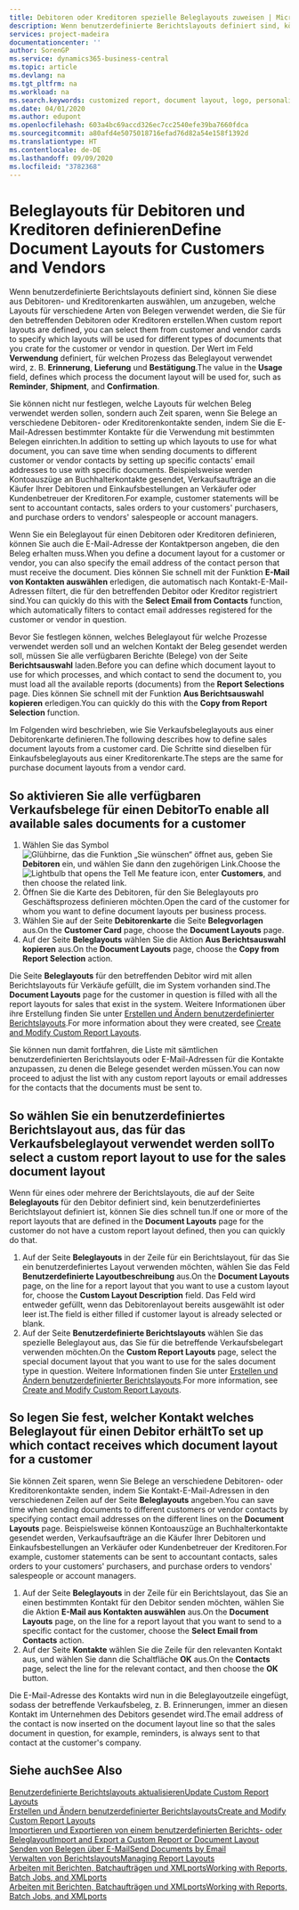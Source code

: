 ```yaml
---
title: Debitoren oder Kreditoren spezielle Beleglayouts zuweisen | Microsoft Docs
description: Wenn benutzerdefinierte Berichtslayouts definiert sind, können Sie diese aus Debitoren- und Kreditorenkarten auswählen, um anzugeben, dass die ausgewählten Layouts für Belege verwendet werden, die Sie für den betreffenden Debitoren oder Kreditoren erstellen.
services: project-madeira
documentationcenter: ''
author: SorenGP
ms.service: dynamics365-business-central
ms.topic: article
ms.devlang: na
ms.tgt_pltfrm: na
ms.workload: na
ms.search.keywords: customized report, document layout, logo, personalize
ms.date: 04/01/2020
ms.author: edupont
ms.openlocfilehash: 603a4bc69accd326ec7cc2540efe39ba7660fdca
ms.sourcegitcommit: a80afd4e5075018716efad76d82a54e158f1392d
ms.translationtype: HT
ms.contentlocale: de-DE
ms.lasthandoff: 09/09/2020
ms.locfileid: "3782368"
---
```

# <a name="define-document-layouts-for-customers-and-vendors"></a><span data-ttu-id="e7824-103">Beleglayouts für Debitoren und Kreditoren definieren</span><span class="sxs-lookup"><span data-stu-id="e7824-103">Define Document Layouts for Customers and Vendors</span></span>
<span data-ttu-id="e7824-104">Wenn benutzerdefinierte Berichtslayouts definiert sind, können Sie diese aus Debitoren- und Kreditorenkarten auswählen, um anzugeben, welche Layouts für verschiedene Arten von Belegen verwendet werden, die Sie für den betreffenden Debitoren oder Kreditoren erstellen.</span><span class="sxs-lookup"><span data-stu-id="e7824-104">When custom report layouts are defined, you can select them from customer and vendor cards to specify which layouts will be used for different types of documents that you crate for the customer or vendor in question.</span></span> <span data-ttu-id="e7824-105">Der Wert im Feld **Verwendung** definiert, für welchen Prozess das Beleglayout verwendet wird, z. B. **Erinnerung**, **Lieferung** und **Bestätigung**.</span><span class="sxs-lookup"><span data-stu-id="e7824-105">The value in the **Usage** field, defines which process the document layout will be used for, such as **Reminder**, **Shipment**, and **Confirmation**.</span></span>

<span data-ttu-id="e7824-106">Sie können nicht nur festlegen, welche Layouts für welchen Beleg verwendet werden sollen, sondern auch Zeit sparen, wenn Sie Belege an verschiedene Debitoren- oder Kreditorenkontakte senden, indem Sie die E-Mail-Adressen bestimmter Kontakte für die Verwendung mit bestimmten Belegen einrichten.</span><span class="sxs-lookup"><span data-stu-id="e7824-106">In addition to setting up which layouts to use for what document, you can save time when sending documents to different customer or vendor contacts by setting up specific contacts' email addresses to use with specific documents.</span></span> <span data-ttu-id="e7824-107">Beispielsweise werden Kontoauszüge an Buchhalterkontakte gesendet, Verkaufsaufträge an die Käufer Ihrer Debitoren und Einkaufsbestellungen an Verkäufer oder Kundenbetreuer der Kreditoren.</span><span class="sxs-lookup"><span data-stu-id="e7824-107">For example, customer statements will be sent to accountant contacts, sales orders to your customers' purchasers, and purchase orders to vendors' salespeople or account managers.</span></span>

<span data-ttu-id="e7824-108">Wenn Sie ein Beleglayout für einen Debitoren oder Kreditoren definieren, können Sie auch die E-Mail-Adresse der Kontaktperson angeben, die den Beleg erhalten muss.</span><span class="sxs-lookup"><span data-stu-id="e7824-108">When you define a document layout for a customer or vendor, you can also specify the email address of the contact person that must receive the document.</span></span> <span data-ttu-id="e7824-109">Dies können Sie schnell mit der Funktion **E-Mail von Kontakten auswählen** erledigen, die automatisch nach Kontakt-E-Mail-Adressen filtert, die für den betreffenden Debitor oder Kreditor registriert sind.</span><span class="sxs-lookup"><span data-stu-id="e7824-109">You can quickly do this with the **Select Email from Contacts** function, which automatically filters to contact email addresses registered for the customer or vendor in question.</span></span>

<span data-ttu-id="e7824-110">Bevor Sie festlegen können, welches Beleglayout für welche Prozesse verwendet werden soll und an welchen Kontakt der Beleg gesendet werden soll, müssen Sie alle verfügbaren Berichte (Belege) von der Seite **Berichtsauswahl** laden.</span><span class="sxs-lookup"><span data-stu-id="e7824-110">Before you can define which document layout to use for which processes, and which contact to send the document to, you must load all the available reports (documents) from the **Report Selections** page.</span></span> <span data-ttu-id="e7824-111">Dies können Sie schnell mit der Funktion **Aus Berichtsauswahl kopieren** erledigen.</span><span class="sxs-lookup"><span data-stu-id="e7824-111">You can quickly do this with the **Copy from Report Selection** function.</span></span>

<span data-ttu-id="e7824-112">Im Folgenden wird beschrieben, wie Sie Verkaufsbeleglayouts aus einer Debitorenkarte definieren.</span><span class="sxs-lookup"><span data-stu-id="e7824-112">The following describes how to define sales document layouts from a customer card.</span></span> <span data-ttu-id="e7824-113">Die Schritte sind dieselben für Einkaufsbeleglayouts aus einer Kreditorenkarte.</span><span class="sxs-lookup"><span data-stu-id="e7824-113">The steps are the same for purchase document layouts from a vendor card.</span></span>

## <a name="to-enable-all-available-sales-documents-for-a-customer"></a><span data-ttu-id="e7824-114">So aktivieren Sie alle verfügbaren Verkaufsbelege für einen Debitor</span><span class="sxs-lookup"><span data-stu-id="e7824-114">To enable all available sales documents for a customer</span></span>
1. <span data-ttu-id="e7824-115">Wählen Sie das Symbol ![Glühbirne, das die Funktion „Sie wünschen“ öffnet](media/ui-search/search_small.png "Was möchten Sie tun?") aus, geben Sie **Debitoren** ein, und wählen Sie dann den zugehörigen Link.</span><span class="sxs-lookup"><span data-stu-id="e7824-115">Choose the ![Lightbulb that opens the Tell Me feature](media/ui-search/search_small.png "Tell me what you want to do") icon, enter **Customers**, and then choose the related link.</span></span>
2. <span data-ttu-id="e7824-116">Öffnen Sie die Karte des Debitoren, für den Sie Beleglayouts pro Geschäftsprozess definieren möchten.</span><span class="sxs-lookup"><span data-stu-id="e7824-116">Open the card of the customer for whom you want to define document layouts per business process.</span></span>
3. <span data-ttu-id="e7824-117">Wählen Sie auf der Seite **Debitorenkarte** die Seite **Belegvorlagen** aus.</span><span class="sxs-lookup"><span data-stu-id="e7824-117">On the **Customer Card** page, choose the **Document Layouts** page.</span></span>
4. <span data-ttu-id="e7824-118">Auf der Seite **Beleglayouts** wählen Sie die Aktion **Aus Berichtsauswahl kopieren** aus.</span><span class="sxs-lookup"><span data-stu-id="e7824-118">On the **Document Layouts** page, choose the **Copy from Report Selection** action.</span></span>

<span data-ttu-id="e7824-119">Die Seite **Beleglayouts** für den betreffenden Debitor wird mit allen Berichtslayouts für Verkäufe gefüllt, die im System vorhanden sind.</span><span class="sxs-lookup"><span data-stu-id="e7824-119">The **Document Layouts** page for the customer in question is filled with all the report layouts for sales that exist in the system.</span></span> <span data-ttu-id="e7824-120">Weitere Informationen über ihre Erstellung finden Sie unter [Erstellen und Ändern benutzerdefinierter Berichtslayouts](ui-how-create-custom-report-layout.md).</span><span class="sxs-lookup"><span data-stu-id="e7824-120">For more information about they were created, see [Create and Modify Custom Report Layouts](ui-how-create-custom-report-layout.md).</span></span>

<span data-ttu-id="e7824-121">Sie können nun damit fortfahren, die Liste mit sämtlichen benutzerdefinierten Berichtslayouts oder E-Mail-Adressen für die Kontakte anzupassen, zu denen die Belege gesendet werden müssen.</span><span class="sxs-lookup"><span data-stu-id="e7824-121">You can now proceed to adjust the list with any custom report layouts or email addresses for the contacts that the documents must be sent to.</span></span>

## <a name="to-select-a-custom-report-layout-to-use-for-the-sales-document-layout"></a><span data-ttu-id="e7824-122">So wählen Sie ein benutzerdefiniertes Berichtslayout aus, das für das Verkaufsbeleglayout verwendet werden soll</span><span class="sxs-lookup"><span data-stu-id="e7824-122">To select a custom report layout to use for the sales document layout</span></span>
<span data-ttu-id="e7824-123">Wenn für eines oder mehrere der Berichtslayouts, die auf der Seite **Beleglayouts** für den Debitor definiert sind, kein benutzerdefiniertes Berichtslayout definiert ist, können Sie dies schnell tun.</span><span class="sxs-lookup"><span data-stu-id="e7824-123">If one or more of the report layouts that are defined in the **Document Layouts** page for the customer do not have a custom report layout defined, then you can quickly do that.</span></span>

1. <span data-ttu-id="e7824-124">Auf der Seite **Beleglayouts** in der Zeile für ein Berichtslayout, für das Sie ein benutzerdefiniertes Layout verwenden möchten, wählen Sie das Feld **Benutzerdefinierte Layoutbeschreibung** aus.</span><span class="sxs-lookup"><span data-stu-id="e7824-124">On the **Document Layouts** page, on the line for a report layout that you want to use a custom layout for, choose the **Custom Layout Description** field.</span></span> <span data-ttu-id="e7824-125">Das Feld wird entweder gefüllt, wenn das Debitorenlayout bereits ausgewählt ist oder leer ist.</span><span class="sxs-lookup"><span data-stu-id="e7824-125">The field is either filled if customer layout is already selected or blank.</span></span>
2. <span data-ttu-id="e7824-126">Auf der Seite **Benutzerdefinierte Berichtslayouts** wählen Sie das spezielle Beleglayout aus, das Sie für die betreffende Verkaufsbelegart verwenden möchten.</span><span class="sxs-lookup"><span data-stu-id="e7824-126">On the **Custom Report Layouts** page, select the special document layout that you want to use for the sales document type in question.</span></span> <span data-ttu-id="e7824-127">Weitere Informationen finden Sie unter [Erstellen und Ändern benutzerdefinierter Berichtslayouts](ui-how-create-custom-report-layout.md).</span><span class="sxs-lookup"><span data-stu-id="e7824-127">For more information, see [Create and Modify Custom Report Layouts](ui-how-create-custom-report-layout.md).</span></span>

## <a name="to-set-up-which-contact-receives-which-document-layout-for-a-customer"></a><span data-ttu-id="e7824-128">So legen Sie fest, welcher Kontakt welches Beleglayout für einen Debitor erhält</span><span class="sxs-lookup"><span data-stu-id="e7824-128">To set up which contact receives which document layout for a customer</span></span>
<span data-ttu-id="e7824-129">Sie können Zeit sparen, wenn Sie Belege an verschiedene Debitoren- oder Kreditorenkontakte senden, indem Sie Kontakt-E-Mail-Adressen in den verschiedenen Zeilen auf der Seite **Beleglayouts** angeben.</span><span class="sxs-lookup"><span data-stu-id="e7824-129">You can save time when sending documents to different customers or vendor contacts by specifying contact email addresses on the different lines on the **Document Layouts** page.</span></span> <span data-ttu-id="e7824-130">Beispielsweise können Kontoauszüge an Buchhalterkontakte gesendet werden, Verkaufsaufträge an die Käufer Ihrer Debitoren und Einkaufsbestellungen an Verkäufer oder Kundenbetreuer der Kreditoren.</span><span class="sxs-lookup"><span data-stu-id="e7824-130">For example, customer statements can be sent to accountant contacts, sales orders to your customers' purchasers, and purchase orders to vendors' salespeople or account managers.</span></span>

1. <span data-ttu-id="e7824-131">Auf der Seite **Beleglayouts** in der Zeile für ein Berichtslayout, das Sie an einen bestimmten Kontakt für den Debitor senden möchten, wählen Sie die Aktion **E-Mail aus Kontakten auswählen** aus.</span><span class="sxs-lookup"><span data-stu-id="e7824-131">On the **Document Layouts** page, on the line for a report layout that you want to send to a specific contact for the customer, choose the **Select Email from Contacts** action.</span></span>
2. <span data-ttu-id="e7824-132">Auf der Seite **Kontakte** wählen Sie die Zeile für den relevanten Kontakt aus, und wählen Sie dann die Schaltfläche **OK** aus.</span><span class="sxs-lookup"><span data-stu-id="e7824-132">On the **Contacts** page, select the line for the relevant contact, and then choose the **OK** button.</span></span>

<span data-ttu-id="e7824-133">Die E-Mail-Adresse des Kontakts wird nun in die Beleglayoutzeile eingefügt, sodass der betreffende Verkaufsbeleg, z. B. Erinnerungen, immer an diesen Kontakt im Unternehmen des Debitors gesendet wird.</span><span class="sxs-lookup"><span data-stu-id="e7824-133">The email address of the contact is now inserted on the document layout line so that the sales document in question, for example, reminders, is always sent to that contact at the customer's company.</span></span>

## <a name="see-also"></a><span data-ttu-id="e7824-134">Siehe auch</span><span class="sxs-lookup"><span data-stu-id="e7824-134">See Also</span></span>  
[<span data-ttu-id="e7824-135">Benutzerdefinierte Berichtslayouts aktualisieren</span><span class="sxs-lookup"><span data-stu-id="e7824-135">Update Custom Report Layouts</span></span>](ui-update-report-layouts.md)  
[<span data-ttu-id="e7824-136">Erstellen und Ändern benutzerdefinierter Berichtslayouts</span><span class="sxs-lookup"><span data-stu-id="e7824-136">Create and Modify Custom Report Layouts</span></span>](ui-how-create-custom-report-layout.md)  
[<span data-ttu-id="e7824-137">Importieren und Exportieren von einem benutzerdefinierten Berichts- oder Beleglayout</span><span class="sxs-lookup"><span data-stu-id="e7824-137">Import and Export a Custom Report or Document Layout</span></span>](ui-how-import-and-export-report-layout.md)  
[<span data-ttu-id="e7824-138">Senden von Belegen über E-Mail</span><span class="sxs-lookup"><span data-stu-id="e7824-138">Send Documents by Email</span></span>](ui-how-send-documents-email.md)  
[<span data-ttu-id="e7824-139">Verwalten von Berichtslayouts</span><span class="sxs-lookup"><span data-stu-id="e7824-139">Managing Report Layouts</span></span>](ui-manage-report-layouts.md)  
[<span data-ttu-id="e7824-140">Arbeiten mit Berichten, Batchaufträgen und XMLports</span><span class="sxs-lookup"><span data-stu-id="e7824-140">Working with Reports, Batch Jobs, and XMLports</span></span>](ui-work-report.md)  
[<span data-ttu-id="e7824-141">Arbeiten mit Berichten, Batchaufträgen und XMLports</span><span class="sxs-lookup"><span data-stu-id="e7824-141">Working with Reports, Batch Jobs, and XMLports</span></span>](ui-work-report.md)  
